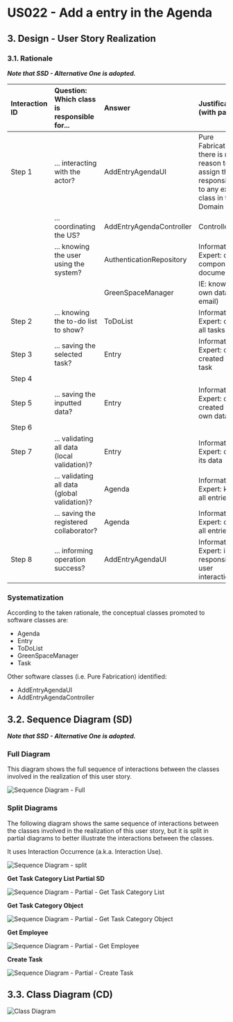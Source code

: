 # US022 - Add a entry in the Agenda 

## 3. Design - User Story Realization 

### 3.1. Rationale

_**Note that SSD - Alternative One is adopted.**_

| Interaction ID | Question: Which class is responsible for... | Answer                   | Justification (with patterns)                                                                                 |
|:---------------|:--------------------------------------------|:-------------------------|:--------------------------------------------------------------------------------------------------------------|
| Step 1  		     | 	... interacting with the actor?            | AddEntryAgendaUI         | Pure Fabrication: there is no reason to assign this responsibility to any existing class in the Domain Model. |
| 			  		        | 	... coordinating the US?                   | AddEntryAgendaController | Controller                                                                                                    |
| 			  		        | ... knowing the user using the system?      | AuthenticationRepository | Information Expert: cf. A&A component documentation.                                                          |
| 			  		        | 							                                     | GreenSpaceManager        | IE: knows its own data (e.g. email)                                                                           |
| Step 2 		      | 	... knowing the to-do list to show?        | ToDoList                 | Information Expert: owns all tasks                                                                            |
| Step 3 		      | 	... saving the selected task?              | Entry                    | Information Expert: object created has a task                                                                 |
| Step 4 		      | 	                                            |                          |                                                                                                               |
| Step 5 		      | 	... saving the inputted data?                  | Entry                    | Information Expert: object created has its own data                                                           |
| Step 6 		      | 	                                               |                          |                                                                                                               |
| Step 7 		      | 	... validating all data (local validation)?    | Entry                    | Information Expert: owns its data                                                                             |
| 		             | 	... validating all data (global validation)?   | Agenda                   | Information Expert: knows all entries                                                                         |
| 		             | 	... saving the registered collaborator?        | Agenda                   | Information Expert: owns all entries                                                                    |
| Step 8 		      | 	... informing operation success?               | AddEntryAgendaUI   | Information Expert: is responsible for user interactions.                                                     |

### Systematization ##

According to the taken rationale, the conceptual classes promoted to software classes are: 

* Agenda
* Entry
* ToDoList
* GreenSpaceManager
* Task

Other software classes (i.e. Pure Fabrication) identified: 

* AddEntryAgendaUI  
* AddEntryAgendaController


## 3.2. Sequence Diagram (SD)

_**Note that SSD - Alternative One is adopted.**_

### Full Diagram

This diagram shows the full sequence of interactions between the classes involved in the realization of this user story.

![Sequence Diagram - Full](svg/us022-sequence-diagram-full.svg)

### Split Diagrams

The following diagram shows the same sequence of interactions between the classes involved in the realization of this user story, but it is split in partial diagrams to better illustrate the interactions between the classes.

It uses Interaction Occurrence (a.k.a. Interaction Use).

![Sequence Diagram - split](svg/us022-sequence-diagram-split.svg)

**Get Task Category List Partial SD**

![Sequence Diagram - Partial - Get Task Category List](svg/us022-sequence-diagram-partial-get-tasks-dto-list.svg)

**Get Task Category Object**

![Sequence Diagram - Partial - Get Task Category Object](svg/us022-sequence-diagram-partial-get-task-object.svg)

**Get Employee**

![Sequence Diagram - Partial - Get Employee](svg/us022-sequence-diagram-partial-get-gsm-email.svg)

**Create Task**

![Sequence Diagram - Partial - Create Task](svg/us022-sequence-diagram-partial-create-entry.svg)

## 3.3. Class Diagram (CD)

![Class Diagram](svg/us022-class-diagram.svg)